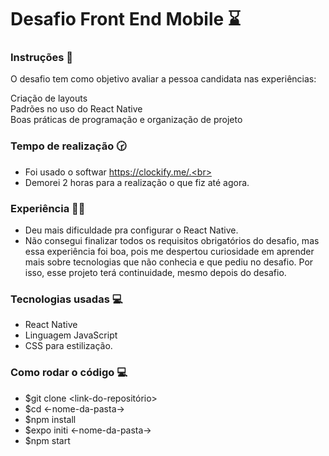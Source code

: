 # Desafio Front End Mobile ⌛

### Instruções 🚀

O desafio tem como objetivo avaliar a pessoa candidata nas experiências: <br>

Criação de layouts<br>
Padrões no uso do React Native<br>
Boas práticas de programação e organização de projeto<br>

### Tempo de realização 🕝
- Foi usado o softwar https://clockify.me/.<br>
- Demorei 2 horas para a realização o que fiz até agora.

### Experiência 🧑‍🔧 
- Deu mais dificuldade pra configurar o React Native. <br>
- Não consegui finalizar todos os requisitos obrigatórios do desafio, mas essa experiência foi boa, pois me despertou curiosidade em aprender mais sobre tecnologias que não conhecia e que pediu no desafio. Por isso, esse projeto terá continuidade, mesmo depois do desafio.

### Tecnologias usadas 💻
- React Native <br>
- Linguagem JavaScript<br>
- CSS para estilização.

### Como rodar o código 💻
- $git clone <link-do-repositório> <br>
- $cd <-nome-da-pasta->
- $npm install
- $expo initi <-nome-da-pasta->
- $npm start
